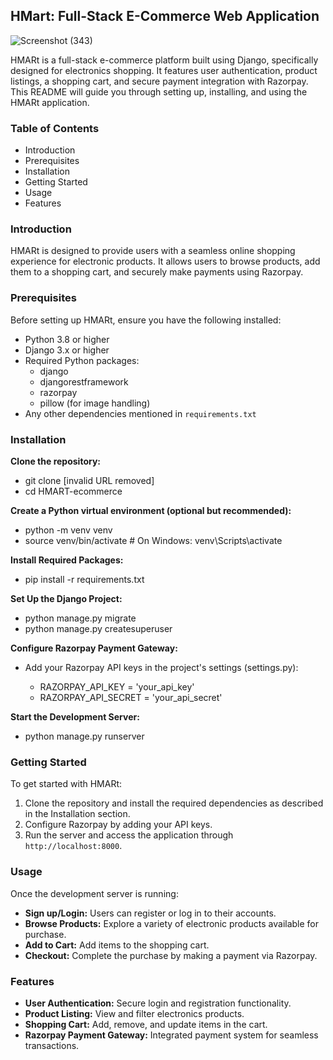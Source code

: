 ## HMart: Full-Stack E-Commerce Web Application
![Screenshot (343)](https://github.com/user-attachments/assets/02ac8938-17b1-4579-87df-4ba2bc99a60d)



HMARt is a full-stack e-commerce platform built using Django, specifically designed for electronics shopping. It features user authentication, product listings, a shopping cart, and secure payment integration with Razorpay. This README will guide you through setting up, installing, and using the HMARt application.

### Table of Contents

* Introduction
* Prerequisites
* Installation
* Getting Started
* Usage
* Features

### Introduction

HMARt is designed to provide users with a seamless online shopping experience for electronic products. It allows users to browse products, add them to a shopping cart, and securely make payments using Razorpay.

### Prerequisites

Before setting up HMARt, ensure you have the following installed:

* Python 3.8 or higher
* Django 3.x or higher
* Required Python packages:
    * django
    * djangorestframework
    * razorpay
    * pillow (for image handling)
* Any other dependencies mentioned in `requirements.txt`

### Installation

**Clone the repository:**

* git clone [invalid URL removed]
* cd HMART-ecommerce


**Create a Python virtual environment (optional but recommended):**

* python -m venv venv
* source venv/bin/activate  # On Windows: venv\Scripts\activate

**Install Required Packages:**

* pip install -r requirements.txt   

**Set Up the Django Project:**

* python manage.py migrate
* python manage.py createsuperuser

**Configure Razorpay Payment Gateway:**
* Add your Razorpay API keys in the project's settings (settings.py):

    * RAZORPAY_API_KEY = 'your_api_key'
    * RAZORPAY_API_SECRET = 'your_api_secret'

**Start the Development Server:**

* python manage.py runserver

### Getting Started

To get started with HMARt:

1. Clone the repository and install the required dependencies as described in the Installation section.
2. Configure Razorpay by adding your API keys.
3. Run the server and access the application through `http://localhost:8000`.

### Usage

Once the development server is running:

* **Sign up/Login:** Users can register or log in to their accounts.
* **Browse Products:** Explore a variety of electronic products available for purchase.
* **Add to Cart:** Add items to the shopping cart.
* **Checkout:** Complete the purchase by making a payment via Razorpay.

### Features

* **User Authentication:** Secure login and registration functionality.
* **Product Listing:** View and filter electronics products.
* **Shopping Cart:** Add, remove, and update items in the cart.
* **Razorpay Payment Gateway:** Integrated payment system for seamless transactions.
